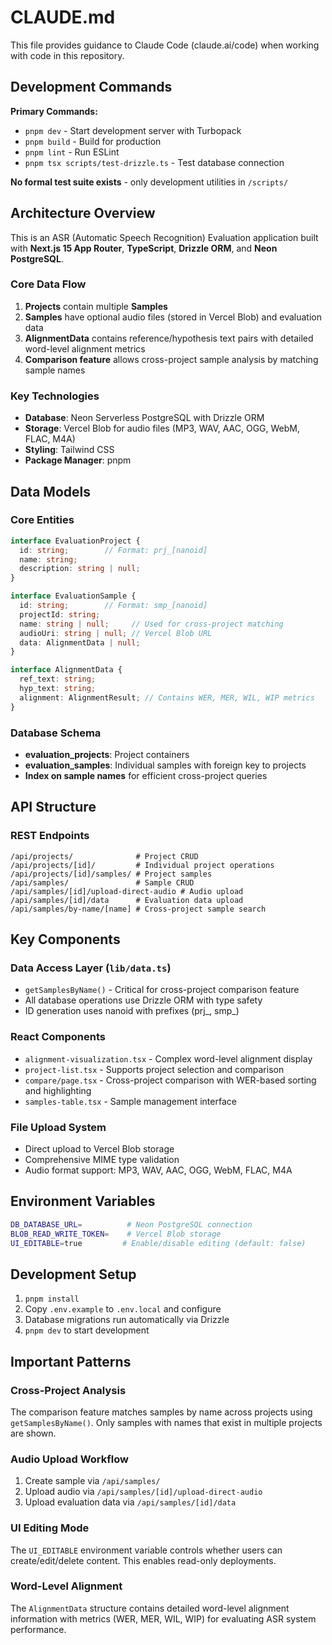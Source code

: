 # CLAUDE.md

This file provides guidance to Claude Code (claude.ai/code) when working with code in this repository.

## Development Commands

**Primary Commands:**
- `pnpm dev` - Start development server with Turbopack
- `pnpm build` - Build for production
- `pnpm lint` - Run ESLint
- `pnpm tsx scripts/test-drizzle.ts` - Test database connection

**No formal test suite exists** - only development utilities in `/scripts/`

## Architecture Overview

This is an ASR (Automatic Speech Recognition) Evaluation application built with **Next.js 15 App Router**, **TypeScript**, **Drizzle ORM**, and **Neon PostgreSQL**.

### Core Data Flow
1. **Projects** contain multiple **Samples**
2. **Samples** have optional audio files (stored in Vercel Blob) and evaluation data
3. **AlignmentData** contains reference/hypothesis text pairs with detailed word-level alignment metrics
4. **Comparison feature** allows cross-project sample analysis by matching sample names

### Key Technologies
- **Database**: Neon Serverless PostgreSQL with Drizzle ORM
- **Storage**: Vercel Blob for audio files (MP3, WAV, AAC, OGG, WebM, FLAC, M4A)
- **Styling**: Tailwind CSS
- **Package Manager**: pnpm

## Data Models

### Core Entities
```typescript
interface EvaluationProject {
  id: string;        // Format: prj_[nanoid]
  name: string;
  description: string | null;
}

interface EvaluationSample {
  id: string;        // Format: smp_[nanoid]  
  projectId: string;
  name: string | null;     // Used for cross-project matching
  audioUri: string | null; // Vercel Blob URL
  data: AlignmentData | null;
}

interface AlignmentData {
  ref_text: string;
  hyp_text: string;
  alignment: AlignmentResult; // Contains WER, MER, WIL, WIP metrics
}
```

### Database Schema
- **evaluation_projects**: Project containers
- **evaluation_samples**: Individual samples with foreign key to projects
- **Index on sample names** for efficient cross-project queries

## API Structure

### REST Endpoints
```
/api/projects/              # Project CRUD
/api/projects/[id]/         # Individual project operations  
/api/projects/[id]/samples/ # Project samples
/api/samples/               # Sample CRUD
/api/samples/[id]/upload-direct-audio # Audio upload
/api/samples/[id]/data      # Evaluation data upload
/api/samples/by-name/[name] # Cross-project sample search
```

## Key Components

### Data Access Layer (`lib/data.ts`)
- `getSamplesByName()` - Critical for cross-project comparison feature
- All database operations use Drizzle ORM with type safety
- ID generation uses nanoid with prefixes (prj_, smp_)

### React Components
- `alignment-visualization.tsx` - Complex word-level alignment display
- `project-list.tsx` - Supports project selection and comparison
- `compare/page.tsx` - Cross-project comparison with WER-based sorting and highlighting
- `samples-table.tsx` - Sample management interface

### File Upload System
- Direct upload to Vercel Blob storage
- Comprehensive MIME type validation
- Audio format support: MP3, WAV, AAC, OGG, WebM, FLAC, M4A

## Environment Variables

```bash
DB_DATABASE_URL=          # Neon PostgreSQL connection
BLOB_READ_WRITE_TOKEN=    # Vercel Blob storage
UI_EDITABLE=true         # Enable/disable editing (default: false)
```

## Development Setup

1. `pnpm install`
2. Copy `.env.example` to `.env.local` and configure
3. Database migrations run automatically via Drizzle
4. `pnpm dev` to start development

## Important Patterns

### Cross-Project Analysis
The comparison feature matches samples by name across projects using `getSamplesByName()`. Only samples with names that exist in multiple projects are shown.

### Audio Upload Workflow
1. Create sample via `/api/samples/`
2. Upload audio via `/api/samples/[id]/upload-direct-audio`
3. Upload evaluation data via `/api/samples/[id]/data`

### UI Editing Mode
The `UI_EDITABLE` environment variable controls whether users can create/edit/delete content. This enables read-only deployments.

### Word-Level Alignment
The `AlignmentData` structure contains detailed word-level alignment information with metrics (WER, MER, WIL, WIP) for evaluating ASR system performance.